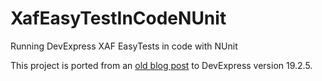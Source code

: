 # XafEasyTestInCodeNUnit
Running DevExpress XAF EasyTests in code with NUnit

This project is ported from an [old blog post](https://community.devexpress.com/blogs/xaf/archive/2011/05/04/how-to-write-easytests-in-code.aspx) to DevExpress version 19.2.5.
